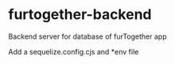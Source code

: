# furtogether-backend
Backend server for database of furTogether app

Add a sequelize.config.cjs and *env file
